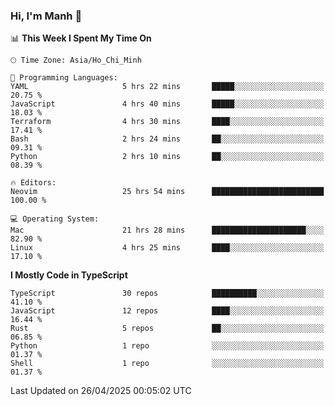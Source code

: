### Hi, I'm Manh 👋

<!--START_SECTION:waka-->
📊 **This Week I Spent My Time On** 

```text
🕑︎ Time Zone: Asia/Ho_Chi_Minh

💬 Programming Languages: 
YAML                     5 hrs 22 mins       █████░░░░░░░░░░░░░░░░░░░░   20.75 % 
JavaScript               4 hrs 40 mins       █████░░░░░░░░░░░░░░░░░░░░   18.03 % 
Terraform                4 hrs 30 mins       ████░░░░░░░░░░░░░░░░░░░░░   17.41 % 
Bash                     2 hrs 24 mins       ██░░░░░░░░░░░░░░░░░░░░░░░   09.31 % 
Python                   2 hrs 10 mins       ██░░░░░░░░░░░░░░░░░░░░░░░   08.39 % 

🔥 Editors: 
Neovim                   25 hrs 54 mins      █████████████████████████   100.00 % 

💻 Operating System: 
Mac                      21 hrs 28 mins      █████████████████████░░░░   82.90 % 
Linux                    4 hrs 25 mins       ████░░░░░░░░░░░░░░░░░░░░░   17.10 % 
```

**I Mostly Code in TypeScript** 

```text
TypeScript               30 repos            ██████████░░░░░░░░░░░░░░░   41.10 % 
JavaScript               12 repos            ████░░░░░░░░░░░░░░░░░░░░░   16.44 % 
Rust                     5 repos             ██░░░░░░░░░░░░░░░░░░░░░░░   06.85 % 
Python                   1 repo              ░░░░░░░░░░░░░░░░░░░░░░░░░   01.37 % 
Shell                    1 repo              ░░░░░░░░░░░░░░░░░░░░░░░░░   01.37 % 
```




 Last Updated on 26/04/2025 00:05:02 UTC
<!--END_SECTION:waka-->

